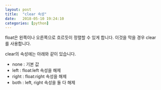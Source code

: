 ```yaml
---
layout: post
title:  "clear 속성"
date:   2018-05-10 19:24:10
categories: [python]
---
```

float은 왼쪽이나 오른쪽으로 흐르듯이 정렬할 수 있게 합니다.
이것을 막을 경우 clear를 사용합니다.

clear의 속성에는 아래와 같이 있습니다.
- none : 기본 값
- left : float:left 속성을 해제
- right : float:right 속성을 해제
- both : left, right 속성을 둘 다 해제

